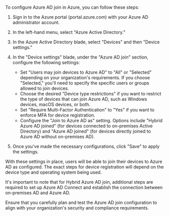 
To configure Azure AD join in Azure, you can follow these steps:

1.  Sign in to the Azure portal (portal.azure.com) with your Azure AD administrator account.
    
2.  In the left-hand menu, select "Azure Active Directory."
    
3.  In the Azure Active Directory blade, select "Devices" and then "Device settings."
    
4.  In the "Device settings" blade, under the "Azure AD join" section, configure the following settings:
    
    *   Set "Users may join devices to Azure AD" to "All" or "Selected" depending on your organization's requirements. If you choose "Selected," you'll need to specify the specific users or groups allowed to join devices.
    *   Choose the desired "Device type restrictions" if you want to restrict the type of devices that can join Azure AD, such as Windows devices, macOS devices, or both.
    *   Set "Require Multi-Factor Authentication" to "Yes" if you want to enforce MFA for device registration.
    *   Configure the "Join to Azure AD as" setting. Options include "Hybrid Azure AD joined" (for devices connected to on-premises Active Directory) and "Azure AD joined" (for devices directly joined to Azure AD without on-premises AD).
5.  Once you've made the necessary configurations, click "Save" to apply the settings.
    

With these settings in place, users will be able to join their devices to Azure AD as configured. The exact steps for device registration will depend on the device type and operating system being used.

It's important to note that for Hybrid Azure AD join, additional steps are required to set up Azure AD Connect and establish the connection between on-premises AD and Azure AD.

Ensure that you carefully plan and test the Azure AD join configuration to align with your organization's security and compliance requirements.
